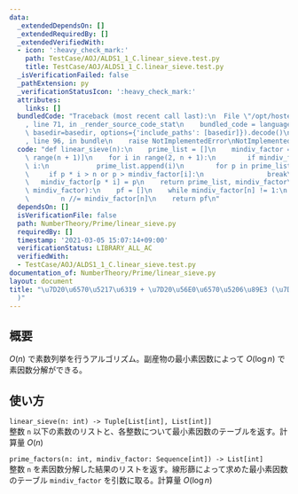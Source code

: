 ```yaml
---
data:
  _extendedDependsOn: []
  _extendedRequiredBy: []
  _extendedVerifiedWith:
  - icon: ':heavy_check_mark:'
    path: TestCase/AOJ/ALDS1_1_C.linear_sieve.test.py
    title: TestCase/AOJ/ALDS1_1_C.linear_sieve.test.py
  _isVerificationFailed: false
  _pathExtension: py
  _verificationStatusIcon: ':heavy_check_mark:'
  attributes:
    links: []
  bundledCode: "Traceback (most recent call last):\n  File \"/opt/hostedtoolcache/Python/3.9.4/x64/lib/python3.9/site-packages/onlinejudge_verify/documentation/build.py\"\
    , line 71, in _render_source_code_stat\n    bundled_code = language.bundle(stat.path,\
    \ basedir=basedir, options={'include_paths': [basedir]}).decode()\n  File \"/opt/hostedtoolcache/Python/3.9.4/x64/lib/python3.9/site-packages/onlinejudge_verify/languages/python.py\"\
    , line 96, in bundle\n    raise NotImplementedError\nNotImplementedError\n"
  code: "def linear_sieve(n):\n    prime_list = []\n    mindiv_factor = [i for i in\
    \ range(n + 1)]\n    for i in range(2, n + 1):\n        if mindiv_factor[i] ==\
    \ i:\n            prime_list.append(i)\n        for p in prime_list:\n       \
    \     if p * i > n or p > mindiv_factor[i]:\n                break\n         \
    \   mindiv_factor[p * i] = p\n    return prime_list, mindiv_factor\n\n\ndef prime_factors(n,\
    \ mindiv_factor):\n    pf = []\n    while mindiv_factor[n] != 1:\n        pf.append(mindiv_factor[n])\n\
    \        n //= mindiv_factor[n]\n    return pf\n"
  dependsOn: []
  isVerificationFile: false
  path: NumberTheory/Prime/linear_sieve.py
  requiredBy: []
  timestamp: '2021-03-05 15:07:14+09:00'
  verificationStatus: LIBRARY_ALL_AC
  verifiedWith:
  - TestCase/AOJ/ALDS1_1_C.linear_sieve.test.py
documentation_of: NumberTheory/Prime/linear_sieve.py
layout: document
title: "\u7D20\u6570\u5217\u6319 + \u7D20\u56E0\u6570\u5206\u89E3 (\u7DDA\u5F62\u7BE9\
  )"
---
```


## 概要
$O(n)$ で素数列挙を行うアルゴリズム。副産物の最小素因数によって $O(\log n)$ で素因数分解ができる。

## 使い方
`linear_sieve(n: int) -> Tuple[List[int], List[int]]`  
整数 `n` 以下の素数のリストと、各整数について最小素因数のテーブルを返す。計算量 $O(n)$

`prime_factors(n: int, mindiv_factor: Sequence[int]) -> List[int]`  
整数 `n` を素因数分解した結果のリストを返す。線形篩によって求めた最小素因数のテーブル `mindiv_factor` を引数に取る。計算量 $O(\log n)$
